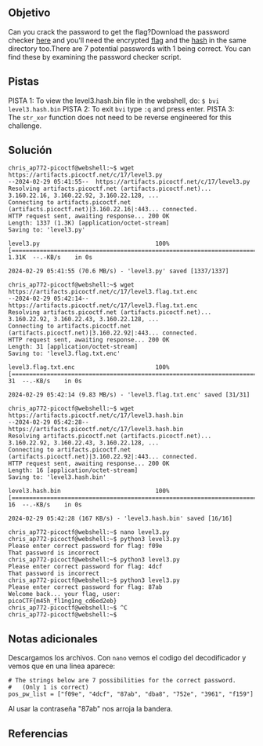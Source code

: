 ## Objetivo
Can you crack the password to get the flag?Download the password checker [here](https://artifacts.picoctf.net/c/17/level3.py) and you'll need the encrypted [flag](https://artifacts.picoctf.net/c/17/level3.flag.txt.enc) and the [hash](https://artifacts.picoctf.net/c/17/level3.hash.bin) in the same directory too.There are 7 potential passwords with 1 being correct. You can find these by examining the password checker script.
## Pistas

PISTA 1:
To view the level3.hash.bin file in the webshell, do: `$ bvi level3.hash.bin`
PISTA 2:
To exit `bvi` type `:q` and press enter.
PISTA 3:
The `str_xor` function does not need to be reverse engineered for this challenge.
## Solución
```
chris_ap772-picoctf@webshell:~$ wget https://artifacts.picoctf.net/c/17/level3.py
--2024-02-29 05:41:55--  https://artifacts.picoctf.net/c/17/level3.py
Resolving artifacts.picoctf.net (artifacts.picoctf.net)... 3.160.22.16, 3.160.22.92, 3.160.22.128, ...
Connecting to artifacts.picoctf.net (artifacts.picoctf.net)|3.160.22.16|:443... connected.
HTTP request sent, awaiting response... 200 OK
Length: 1337 (1.3K) [application/octet-stream]
Saving to: 'level3.py'

level3.py                                 100%[===================================================================================>]   1.31K  --.-KB/s    in 0s      

2024-02-29 05:41:55 (70.6 MB/s) - 'level3.py' saved [1337/1337]

chris_ap772-picoctf@webshell:~$ wget https://artifacts.picoctf.net/c/17/level3.flag.txt.enc
--2024-02-29 05:42:14--  https://artifacts.picoctf.net/c/17/level3.flag.txt.enc
Resolving artifacts.picoctf.net (artifacts.picoctf.net)... 3.160.22.92, 3.160.22.43, 3.160.22.128, ...
Connecting to artifacts.picoctf.net (artifacts.picoctf.net)|3.160.22.92|:443... connected.
HTTP request sent, awaiting response... 200 OK
Length: 31 [application/octet-stream]
Saving to: 'level3.flag.txt.enc'

level3.flag.txt.enc                       100%[===================================================================================>]      31  --.-KB/s    in 0s      

2024-02-29 05:42:14 (9.83 MB/s) - 'level3.flag.txt.enc' saved [31/31]

chris_ap772-picoctf@webshell:~$ wget https://artifacts.picoctf.net/c/17/level3.hash.bin
--2024-02-29 05:42:28--  https://artifacts.picoctf.net/c/17/level3.hash.bin
Resolving artifacts.picoctf.net (artifacts.picoctf.net)... 3.160.22.92, 3.160.22.43, 3.160.22.128, ...
Connecting to artifacts.picoctf.net (artifacts.picoctf.net)|3.160.22.92|:443... connected.
HTTP request sent, awaiting response... 200 OK
Length: 16 [application/octet-stream]
Saving to: 'level3.hash.bin'

level3.hash.bin                           100%[===================================================================================>]      16  --.-KB/s    in 0s      

2024-02-29 05:42:28 (167 KB/s) - 'level3.hash.bin' saved [16/16]

chris_ap772-picoctf@webshell:~$ nano level3.py
chris_ap772-picoctf@webshell:~$ python3 level3.py
Please enter correct password for flag: f09e
That password is incorrect
chris_ap772-picoctf@webshell:~$ python3 level3.py
Please enter correct password for flag: 4dcf
That password is incorrect
chris_ap772-picoctf@webshell:~$ python3 level3.py
Please enter correct password for flag: 87ab
Welcome back... your flag, user:
picoCTF{m45h_fl1ng1ng_cd6ed2eb}
chris_ap772-picoctf@webshell:~$ ^C
chris_ap772-picoctf@webshell:~$ 
```
## Notas adicionales

Descargamos los archivos.
Con ``nano`` vemos el codigo del decodificador y vemos que en una linea aparece:

```
# The strings below are 7 possibilities for the correct password. 
#   (Only 1 is correct)
pos_pw_list = ["f09e", "4dcf", "87ab", "dba8", "752e", "3961", "f159"]

```

Al usar la contraseña "87ab" nos arroja la bandera.

## Referencias